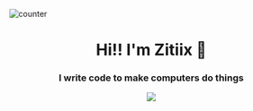 ![counter](https://enwk7okkacbnf3i.m.pipedream.net)


<h1 align="center">Hi!! I'm Zitiix 👋</h1>

<h3 align="center">I write code to make computers do things</h3>
<p align="center">
  <a href="https://skillicons.dev">
    <img src="https://skillicons.dev/icons?i=ts,js,nodejs,mongo,sql,vim&coding=cute" />
  </a>
</p>
